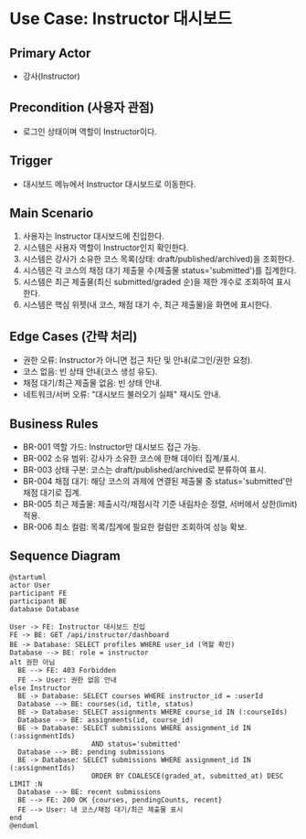 # Use Case: Instructor 대시보드

## Primary Actor
- 강사(Instructor)

## Precondition (사용자 관점)
- 로그인 상태이며 역할이 Instructor이다.

## Trigger
- 대시보드 메뉴에서 Instructor 대시보드로 이동한다.

## Main Scenario
1. 사용자는 Instructor 대시보드에 진입한다.
2. 시스템은 사용자 역할이 Instructor인지 확인한다.
3. 시스템은 강사가 소유한 코스 목록(상태: draft/published/archived)을 조회한다.
4. 시스템은 각 코스의 채점 대기 제출물 수(제출물 status='submitted')를 집계한다.
5. 시스템은 최근 제출물(최신 submitted/graded 순)을 제한 개수로 조회하여 표시한다.
6. 시스템은 핵심 위젯(내 코스, 채점 대기 수, 최근 제출물)을 화면에 표시한다.

## Edge Cases (간략 처리)
- 권한 오류: Instructor가 아니면 접근 차단 및 안내(로그인/권한 요청).
- 코스 없음: 빈 상태 안내(코스 생성 유도).
- 채점 대기/최근 제출물 없음: 빈 상태 안내.
- 네트워크/서버 오류: "대시보드 불러오기 실패" 재시도 안내.

## Business Rules
- BR-001 역할 가드: Instructor만 대시보드 접근 가능.
- BR-002 소유 범위: 강사가 소유한 코스에 한해 데이터 집계/표시.
- BR-003 상태 구분: 코스는 draft/published/archived로 분류하여 표시.
- BR-004 채점 대기: 해당 코스의 과제에 연결된 제출물 중 status='submitted'만 채점 대기로 집계.
- BR-005 최근 제출물: 제출시각/채점시각 기준 내림차순 정렬, 서버에서 상한(limit) 적용.
- BR-006 최소 컬럼: 목록/집계에 필요한 컬럼만 조회하여 성능 확보.

## Sequence Diagram

```plantuml
@startuml
actor User
participant FE
participant BE
database Database

User -> FE: Instructor 대시보드 진입
FE -> BE: GET /api/instructor/dashboard
BE -> Database: SELECT profiles WHERE user_id (역할 확인)
Database --> BE: role = instructor
alt 권한 아님
  BE --> FE: 403 Forbidden
  FE --> User: 권한 없음 안내
else Instructor
  BE -> Database: SELECT courses WHERE instructor_id = :userId
  Database --> BE: courses(id, title, status)
  BE -> Database: SELECT assignments WHERE course_id IN (:courseIds)
  Database --> BE: assignments(id, course_id)
  BE -> Database: SELECT submissions WHERE assignment_id IN (:assignmentIds)
                    AND status='submitted'
  Database --> BE: pending submissions
  BE -> Database: SELECT submissions WHERE assignment_id IN (:assignmentIds)
                    ORDER BY COALESCE(graded_at, submitted_at) DESC LIMIT :N
  Database --> BE: recent submissions
  BE --> FE: 200 OK {courses, pendingCounts, recent}
  FE --> User: 내 코스/채점 대기/최근 제출물 표시
end
@enduml
```

